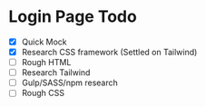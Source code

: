 # Login Page Todo

- [X] Quick Mock
- [X] Research CSS framework (Settled on Tailwind)
- [ ] Rough HTML
- [ ] Research Tailwind
- [ ] Gulp/SASS/npm research
- [ ] Rough CSS